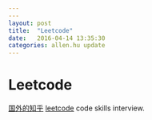 ```yaml
---
---
layout: post
title:  "Leetcode"
date:   2016-04-14 13:35:30
categories: allen.hu update
---
```



# Leetcode
[国外的知乎](https://www.quora.com/What-is-your-review-of-Leetcode)
[leetcode](https://leetcode.com/problemset/algorithms/)  code skills interview.


